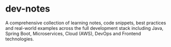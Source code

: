 # dev-notes
A comprehensive collection of learning notes, code snippets, best practices and real-world examples across the full development stack including Java, Spring Boot, Microservices, Cloud (AWS), DevOps and Frontend technologies. 

